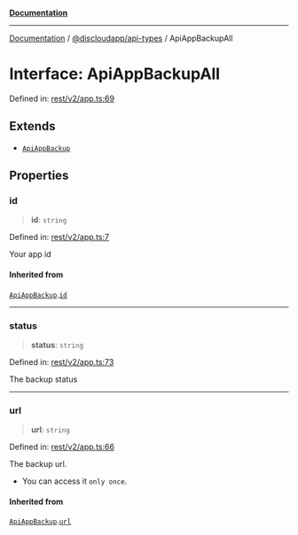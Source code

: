 [**Documentation**](../../../README.md)

***

[Documentation](../../../packages.md) / [@discloudapp/api-types](../README.md) / ApiAppBackupAll

# Interface: ApiAppBackupAll

Defined in: [rest/v2/app.ts:69](https://github.com/discloud/discloud.app/blob/5b4e3fe9c701f0b4f5ffa4246f463403d1e47fa1/packages/api-types/rest/v2/app.ts#L69)

## Extends

- [`ApiAppBackup`](ApiAppBackup.md)

## Properties

### id

> **id**: `string`

Defined in: [rest/v2/app.ts:7](https://github.com/discloud/discloud.app/blob/5b4e3fe9c701f0b4f5ffa4246f463403d1e47fa1/packages/api-types/rest/v2/app.ts#L7)

Your app id

#### Inherited from

[`ApiAppBackup`](ApiAppBackup.md).[`id`](ApiAppBackup.md#id)

***

### status

> **status**: `string`

Defined in: [rest/v2/app.ts:73](https://github.com/discloud/discloud.app/blob/5b4e3fe9c701f0b4f5ffa4246f463403d1e47fa1/packages/api-types/rest/v2/app.ts#L73)

The backup status

***

### url

> **url**: `string`

Defined in: [rest/v2/app.ts:66](https://github.com/discloud/discloud.app/blob/5b4e3fe9c701f0b4f5ffa4246f463403d1e47fa1/packages/api-types/rest/v2/app.ts#L66)

The backup url.
- You can access it `only once`.

#### Inherited from

[`ApiAppBackup`](ApiAppBackup.md).[`url`](ApiAppBackup.md#url)

